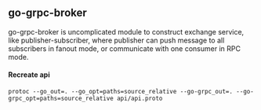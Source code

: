 ## go-grpc-broker 

go-grpc-broker is uncomplicated module to construct exchange service, like publisher-subscriber, where publisher can push message to all subscribers in fanout mode, or communicate with one consumer in RPC mode. 

#### Recreate api

```
protoc --go_out=. --go_opt=paths=source_relative --go-grpc_out=. --go-grpc_opt=paths=source_relative api/api.proto
```
